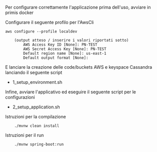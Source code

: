 Per configurare correttamente l'applicazione prima dell'uso, avviare in primis docker 

Configurare il seguente profilo per l'AwsCli

	aws configure --profile localdev

		(output atteso / inserire i valori riportati sotto)
			AWS Access Key ID [None]: PN-TEST
			AWS Secret Access Key [None]: PN-TEST
			Default region name [None]: us-east-1
			Default output format [None]:

E lanciare la creazione delle code/buckets AWS e keyspace Cassandra lanciando il seguente script

 - 1_setup_environment.sh

Infine, avviare l'applicativo ed eseguire il seguente script per le configurazioni

 - 2_setup_application.sh


Istruzioni per la compilazione
```
    ./mvnw clean install
```
Istruzioni per il run
```
    ./mvnw spring-boot:run

